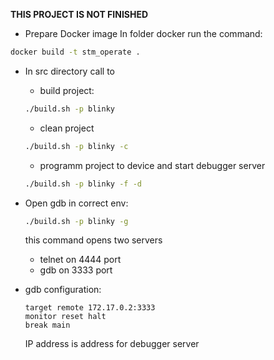 **THIS PROJECT IS NOT FINISHED**


- Prepare Docker image
In folder docker run the command:
```bash
docker build -t stm_operate .  
```
- In src directory call to
  * build project:
  ```bash
  ./build.sh -p blinky
  ```
  * clean project
  ```bash
  ./build.sh -p blinky -c
  ```
  * programm project to device and start debugger server
  ```bash
  ./build.sh -p blinky -f -d
  ```
- Open gdb in correct env:
  ```bash
  ./build.sh -p blinky -g
  ```
  this command opens two servers
  * telnet on 4444 port
  * gdb on 3333 port

- gdb configuration:
  ```
  target remote 172.17.0.2:3333
  monitor reset halt
  break main
  ```
  IP address is address for debugger server
